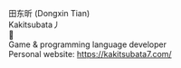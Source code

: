 田东昕 (Dongxin Tian)<br/>
Kakitsubata丿<br/>
🥔<br/>
Game & programming language developer <br/>
Personal website: https://kakitsubata7.com/
